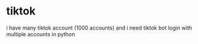 # tiktok
i have many tiktok account (1000 accounts) and i need tiktok bot login with multiple accounts in python
